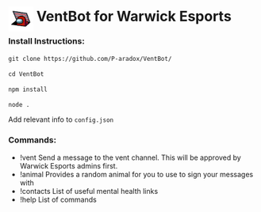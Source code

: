 # <img style='position: relative; top: 20px' src="logo.png" alt="VentBot icon" width="50"/> VentBot for Warwick Esports


### Install Instructions:
`git clone https://github.com/P-aradox/VentBot/`

`cd VentBot`

`npm install`

`node .`

Add relevant info to `config.json`


### Commands:
- !vent <message>         Send a message to the vent channel. This will be approved by Warwick Esports admins first.
- !animal                 Provides a random animal for you to use to sign your messages with
- !contacts               List of useful mental health links
- !help                   List of commands
